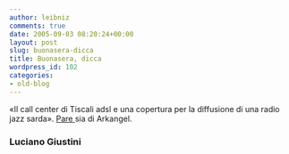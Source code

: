 ```yaml
---
author: leibniz
comments: true
date: 2005-09-03 08:20:24+00:00
layout: post
slug: buonasera-dicca
title: Buonasera, dicca
wordpress_id: 102
categories:
- old-blog
---
```


«Il call center di Tiscali adsl e una copertura per la diffusione di una radio jazz sarda». [Pare ](http://www.lucianogiustini.org/blog/archives/2005/09/adsl_atto_secondo_tiscali.shtml#1659)sia di Arkangel.  



### Luciano Giustini
